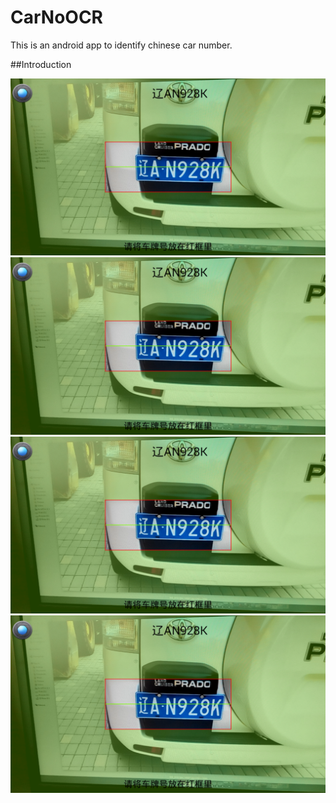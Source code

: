 # CarNoOCR
This is an android app to identify chinese car number.

##Introduction

![Example Screen1](/Image/1.png "Example Screen1")
![Example Screen1](/Image/1.png "Example Screen1")
![Example Screen1](/Image/1.png "Example Screen1")
![Example Screen1](/Image/1.png "Example Screen1")
